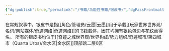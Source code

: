 ```yaml
---
{"dg-publish":true,"permalink":"/书籍/功能性书籍/银皮书/","dgPassFrontmatter":true}
---
```


在常规叙事中，银皮书是指[[角色/管理员/云墨\|云墨]]用于承载[[玩家世界世界观/名词/网站媒体/奇迹网络\|奇迹网络]]的书籍载体，因其均拥有银色包边与花纹而得名。
所有的银皮书均位于[[奇迹之城世界观/世界构成/势力组织/奇迹城市/第四城市（Quarta Urbs)/金水区\|金水区]]顶部馆二层0区
